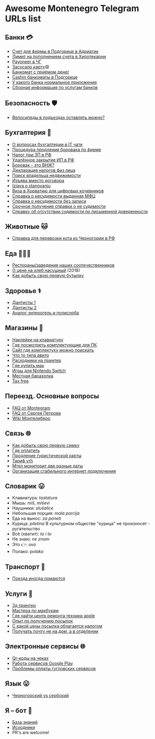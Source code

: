 # Awesome Montenegro Telegram URLs list

## Банки 💳

* [Счет для фирмы в Подгорице в Адриатик](https://t.me/montenegro_porez/13052)
* [Лимит на пополнением счета в Хипотекарни](https://t.me/montenegro_porez/12842)
* [Payoneer в ЧГ](https://t.me/montenegro_porez/11890)
* [Засосало карту](https://t.me/montenergo_it/49366)😧
* [Банкомат с приёмом денег](https://t.me/montenegro_porez/10049)
* [Cashin банкоматы в Подгорице](https://t.me/montenergo_it/31136)
* [У какого банка нормальное приложение](https://t.me/montenergo_it/32401)
* [Сборная информация по услугам банков](https://t.me/montenergo_it/31134)

## Безопасность 🛡

* [Велосипеды в подъездах оставлять можно?](https://t.me/chatcg/64047)

## Бухгалтерия 📜

* [О вопросах бухгалтерии в IT чате](https://t.me/montenergo_it/53074)
* [Процедура продления боровака по фирме](https://t.me/montenegro_porez/13114)
* [Налог при ЗП в РФ](https://t.me/montenegro_porez/12306)
* [Удалённое закрытие ИП в РФ](https://t.me/montenegro_porez/11982)
* [Боровак - это ВНЖ? ](https://t.me/montenegro_porez/11895)
* [Декларация налогов физ лица](https://t.me/montenegro_porez/11007)
* [Поиск владельца недвижимости](https://t.me/chatcg/68278)
* [Изъява вместо договора](https://t.me/montenegro_porez/6951)
* [Izjava o stanovanju](https://t.me/poputn/31755)
* [Виза в Хорватию для цифровых кочевников](https://t.me/montenegro_porez/8611)
* [Справка о несудимости выданная МФЦ](https://t.me/montenegro_porez/8651)
* [Справка о несудимости без записи](https://t.me/chatcg/69815)
* [Срочное получение справки о не судимости](https://t.me/chatcg/64669)
* [Справку об отсутствии судимости по письменной доверенности](https://t.me/chatcg/61519)

## Животные 🐱

* [Справка для перевозки кота из Черногории в РФ](https://t.me/chatcg/65204)

## Еда 🥩🍖🥓

* [Рестораны/заведения наших соотечественников](https://t.me/montenergo_it/23887)
* [О цене на хлеб насущный](https://t.me/montenegro_me/101) (2018)
* [Как добыть свою первую бутылку](https://t.me/montenergo_it/38033)

## Здоровье ⚕

* [Дантисты 1](https://t.me/montenergo_it/32340)
* [Дантисты 2](https://t.me/chatcg/61360)
* [Аналог энтерогель и полисорба](https://t.me/chatcg/73144)

## Магазины 🛒

* [Наклейки на клавиатуру](https://t.me/montenergo_it/52335)
* [Где посмотреть комплектующие для ПК](https://t.me/montenergo_it/51999)
* [Сайт где комплектуху можно поискать](https://t.me/montenergo_it/48930)
* [Что то типа авито](https://t.me/montenergo_it/53387)
* [Расходники на принтер](https://t.me/montenergo_it/40107)
* [Где купить мак](https://t.me/montenergo_it/51849)
* [Игры для Nintendo Switch](https://t.me/montenergo_it/42171)
* [Местная барахолка](https://t.me/montenergo_it/32392)
* [Tax free](https://t.me/montenergo_it/23700)

## Переезд. Основные вопросы

* [FAQ от Montegram](https://t.me/montegram/4336)
* [FAQ от Cергея Петрова](https://t.me/montenergo_it/25043)
* [Wiki Монтелиберо](https://monte.wiki/ru/%D0%9F%D0%B5%D1%80%D0%B5%D0%B5%D0%B7%D0%B4)

## Связь 🌐

* [Как добыть свою первую симку](https://t.me/montenergo_it/53249)
* [Где оплатить](https://t.me/chatcg/62823)
* [Продление туристической карты](https://t.me/montenergo_it/34289)
* [Тариф vrh](https://t.me/montenergo_it/33815)
* [Мтел мониторит две разные даты](https://t.me/montenegro_porez/10770)
* [Организация стабильного интернет подключения](https://t.me/montenergo_it/35100)

## Словарик 😛

* Клавиатура:  <span class="tg-spoiler">*tastatura*</span>
* Мышь:  <span class="tg-spoiler">*miš*, *miševi*</span>
* Наушники:  <span class="tg-spoiler">*slušalice*</span>
* Небольшая порция:   <span class="tg-spoiler">*mala porcija*</span>
* Еда на вынос:  <span class="tg-spoiler">*za poneti*</span>
* Курица:  <span class="tg-spoiler">*piletina*
  В культурном обществе "курица" не произносят - ругательство</span>
* Всё (хватит):  <span class="tg-spoiler">*to i to*  </span>
* Не знаю:  <span class="tg-spoiler">*ne znam*</span>
* Это 👉:  <span class="tg-spoiler">*ovo*</span>
* Полако:  <span class="tg-spoiler">*polako*</span>

## Транспорт 🚆

* [Поезда иногда ломаются](https://t.me/VillaEdelweissMontenegro/4662)

## Услуги 🏤

* [3д принтер](https://t.me/montenergo_it/52589)
* [Мастера по макбукам](https://t.me/montenergo_it/40122)
* [Где найти центр ремонта техники apple](https://t.me/montenergo_it/35578)
* [Опыт по получению посылок](https://t.me/chatcg/67788)
* [С какой цены посылка облагается налогом](https://t.me/chatcg/63320)
* [Получать почту не на дом, а в отделении](https://t.me/chatcg/61836)

## Электронные сервисы 🌐

* [Qr-коды на чеках](https://t.me/montenergo_it/38517)
* [Работа сервисов Google Play](https://t.me/montenergo_it/52065)
* [Проблемы оплаты гугловских сервисов](https://t.me/montenergo_it/53402)

## Язык 😛

* [Черногорский vs сербский](https://t.me/montenegro_porez/10949)

## Я – бот 🤖
* [База знаний](https://github.com/someawe/awesome-urls-me/)
* [Исходники](https://github.com/b3b/znamotobot)
* PR's are welcome!


